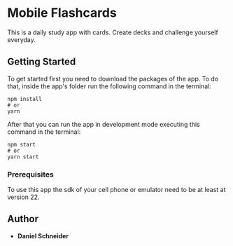 # Mobile Flashcards

This is a daily study app with cards. Create decks and challenge yourself everyday.

## Getting Started

To get started first you need to download the packages of the app. To do that, inside the app's folder run the following command in the terminal:

```
npm install
# or
yarn
```

After that you can run the app in development mode executing this command in the terminal:

```
npm start
# or
yarn start
```

### Prerequisites

To use this app the sdk of your cell phone or emulator need to be at least at version 22.

## Author

* **Daniel Schneider**
